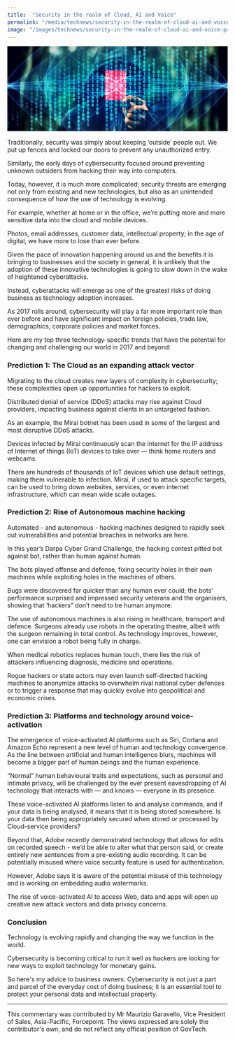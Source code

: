 ```yaml
---
title:  "Security in the realm of Cloud, AI and Voice"
permalink: "/media/technews/security-in-the-realm-of-cloud-ai-and-voice"
image: "/images/technews/security-in-the-realm-of-cloud-ai-and-voice-part-1.png"
---
```


![Security in the realm of Cloud, AI and Voice](/images/technews/security-in-the-realm-of-cloud-ai-and-voice-part-1.png)

Traditionally, security was simply about keeping ‘outside’ people out. We put up fences and locked our doors to prevent any unauthorized entry.

Similarly, the early days of cybersecurity focused around preventing unknown outsiders from hacking their way into computers.

Today, however, it is much more complicated; security threats are emerging not only from existing and new technologies, but also as an unintended consequence of how the use of technology is evolving.

For example, whether at home or in the office, we’re putting more and more sensitive data into the cloud and mobile devices.

Photos, email addresses, customer data, intellectual property; in the age of digital, we have more to lose than ever before.

Given the pace of innovation happening around us and the benefits it is bringing to businesses and the society in general, it is unlikely that the adoption of these innovative technologies is going to slow down in the wake of heightened cyberattacks.

Instead, cyberattacks will emerge as one of the greatest risks of doing business as technology adoption increases.

As 2017 rolls around, cybersecurity will play a far more important role than ever before and have significant impact on foreign policies, trade law, demographics, corporate policies and market forces.

Here are my top three technology-specific trends that have the potential for changing and challenging our world in 2017 and beyond:

### **Prediction 1: The Cloud as an expanding attack vector**
Migrating to the cloud creates new layers of complexity in cybersecurity; these complexities open up opportunities for hackers to exploit.

Distributed denial of service (DDoS) attacks may rise against Cloud providers, impacting business against clients in an untargeted fashion.

As an example, the Mirai botnet has been used in some of the largest and most disruptive DDoS attacks.

Devices infected by Mirai continuously scan the internet for the IP address of Internet of things (IoT) devices to take over — think home routers and webcams.

There are hundreds of thousands of IoT devices which use default settings, making them vulnerable to infection. Mirai, if used to attack specific targets, can be used to bring down websites, services, or even internet infrastructure, which can mean wide scale outages.

### **Prediction 2: Rise of Autonomous machine hacking**
Automated - and autonomous - hacking machines designed to rapidly seek out vulnerabilities and potential breaches in networks are here.

In this year’s Darpa Cyber Grand Challenge, the hacking contest pitted bot against bot, rather than human against human.

The bots played offense and defense, fixing security holes in their own machines while exploiting holes in the machines of others.

Bugs were discovered far quicker than any human ever could; the bots’ performance surprised and impressed security veterans and the organisers, showing that ‘hackers” don’t need to be human anymore.

The use of autonomous machines is also rising in healthcare, transport and defence. Surgeons already use robots in the operating theatre, albeit with the surgeon remaining in total control. As technology improves, however, one can envision a robot being fully in charge.

When medical robotics replaces human touch, there lies the risk of attackers influencing diagnosis, medicine and operations.

Rogue hackers or state actors may even launch self-directed hacking machines to anonymize attacks to overwhelm rival national cyber defences or to trigger a response that may quickly evolve into geopolitical and economic crises.

### **Prediction 3: Platforms and technology around voice-activation**
The emergence of voice-activated AI platforms such as Siri, Cortana and Amazon Echo represent a new level of human and technology convergence. As the line between artificial and human intelligence blurs, machines will become a bigger part of human beings and the human experience.

“Normal” human behavioural traits and expectations, such as personal and intimate privacy, will be challenged by the ever present eavesdropping of AI technology that interacts with — and knows — everyone in its presence.

These voice-activated AI platforms listen to and analyse commands, and if your data is being analysed, it means that it is being stored somewhere. Is your data then being appropriately secured when stored or processed by Cloud-service providers?

Beyond that, Adobe recently demonstrated technology that allows for edits on recorded speech - we’d be able to alter what that person said, or create entirely new sentences from a pre-existing audio recording. It can be potentially misused where voice security feature is used for authentication.

However, Adobe says it is aware of the potential misuse of this technology and is working on embedding audio watermarks.

The rise of voice-activated AI to access Web, data and apps will open up creative new attack vectors and data privacy concerns.

### **Conclusion**
Technology is evolving rapidly and changing the way we function in the world.

Cybersecurity is becoming critical to run it well as hackers are looking for new ways to exploit technology for monetary gains.

So here's my advice to business owners: Cybersecurity is not just a part and parcel of the everyday cost of doing business; it is an essential tool to protect your personal data and intellectual property.

---

This commentary was contributed by Mr Maurizio Garavello, Vice President of Sales, Asia-Pacific, Forcepoint. The views expressed are solely the contributor's own, and do not reflect any official position of GovTech.

